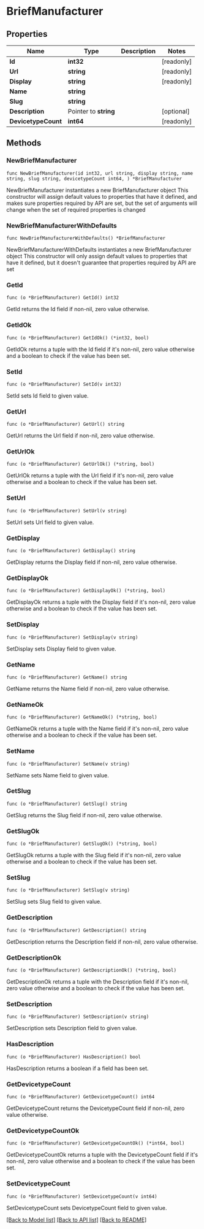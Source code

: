# BriefManufacturer

## Properties

Name | Type | Description | Notes
------------ | ------------- | ------------- | -------------
**Id** | **int32** |  | [readonly] 
**Url** | **string** |  | [readonly] 
**Display** | **string** |  | [readonly] 
**Name** | **string** |  | 
**Slug** | **string** |  | 
**Description** | Pointer to **string** |  | [optional] 
**DevicetypeCount** | **int64** |  | [readonly] 

## Methods

### NewBriefManufacturer

`func NewBriefManufacturer(id int32, url string, display string, name string, slug string, devicetypeCount int64, ) *BriefManufacturer`

NewBriefManufacturer instantiates a new BriefManufacturer object
This constructor will assign default values to properties that have it defined,
and makes sure properties required by API are set, but the set of arguments
will change when the set of required properties is changed

### NewBriefManufacturerWithDefaults

`func NewBriefManufacturerWithDefaults() *BriefManufacturer`

NewBriefManufacturerWithDefaults instantiates a new BriefManufacturer object
This constructor will only assign default values to properties that have it defined,
but it doesn't guarantee that properties required by API are set

### GetId

`func (o *BriefManufacturer) GetId() int32`

GetId returns the Id field if non-nil, zero value otherwise.

### GetIdOk

`func (o *BriefManufacturer) GetIdOk() (*int32, bool)`

GetIdOk returns a tuple with the Id field if it's non-nil, zero value otherwise
and a boolean to check if the value has been set.

### SetId

`func (o *BriefManufacturer) SetId(v int32)`

SetId sets Id field to given value.


### GetUrl

`func (o *BriefManufacturer) GetUrl() string`

GetUrl returns the Url field if non-nil, zero value otherwise.

### GetUrlOk

`func (o *BriefManufacturer) GetUrlOk() (*string, bool)`

GetUrlOk returns a tuple with the Url field if it's non-nil, zero value otherwise
and a boolean to check if the value has been set.

### SetUrl

`func (o *BriefManufacturer) SetUrl(v string)`

SetUrl sets Url field to given value.


### GetDisplay

`func (o *BriefManufacturer) GetDisplay() string`

GetDisplay returns the Display field if non-nil, zero value otherwise.

### GetDisplayOk

`func (o *BriefManufacturer) GetDisplayOk() (*string, bool)`

GetDisplayOk returns a tuple with the Display field if it's non-nil, zero value otherwise
and a boolean to check if the value has been set.

### SetDisplay

`func (o *BriefManufacturer) SetDisplay(v string)`

SetDisplay sets Display field to given value.


### GetName

`func (o *BriefManufacturer) GetName() string`

GetName returns the Name field if non-nil, zero value otherwise.

### GetNameOk

`func (o *BriefManufacturer) GetNameOk() (*string, bool)`

GetNameOk returns a tuple with the Name field if it's non-nil, zero value otherwise
and a boolean to check if the value has been set.

### SetName

`func (o *BriefManufacturer) SetName(v string)`

SetName sets Name field to given value.


### GetSlug

`func (o *BriefManufacturer) GetSlug() string`

GetSlug returns the Slug field if non-nil, zero value otherwise.

### GetSlugOk

`func (o *BriefManufacturer) GetSlugOk() (*string, bool)`

GetSlugOk returns a tuple with the Slug field if it's non-nil, zero value otherwise
and a boolean to check if the value has been set.

### SetSlug

`func (o *BriefManufacturer) SetSlug(v string)`

SetSlug sets Slug field to given value.


### GetDescription

`func (o *BriefManufacturer) GetDescription() string`

GetDescription returns the Description field if non-nil, zero value otherwise.

### GetDescriptionOk

`func (o *BriefManufacturer) GetDescriptionOk() (*string, bool)`

GetDescriptionOk returns a tuple with the Description field if it's non-nil, zero value otherwise
and a boolean to check if the value has been set.

### SetDescription

`func (o *BriefManufacturer) SetDescription(v string)`

SetDescription sets Description field to given value.

### HasDescription

`func (o *BriefManufacturer) HasDescription() bool`

HasDescription returns a boolean if a field has been set.

### GetDevicetypeCount

`func (o *BriefManufacturer) GetDevicetypeCount() int64`

GetDevicetypeCount returns the DevicetypeCount field if non-nil, zero value otherwise.

### GetDevicetypeCountOk

`func (o *BriefManufacturer) GetDevicetypeCountOk() (*int64, bool)`

GetDevicetypeCountOk returns a tuple with the DevicetypeCount field if it's non-nil, zero value otherwise
and a boolean to check if the value has been set.

### SetDevicetypeCount

`func (o *BriefManufacturer) SetDevicetypeCount(v int64)`

SetDevicetypeCount sets DevicetypeCount field to given value.



[[Back to Model list]](../README.md#documentation-for-models) [[Back to API list]](../README.md#documentation-for-api-endpoints) [[Back to README]](../README.md)


